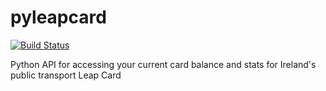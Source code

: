 # pyleapcard
[![Build Status](https://travis-ci.org/skhg/pyleapcard.svg?branch=master)](https://travis-ci.org/skhg/pyleapcard)

Python API for accessing your current card balance and stats for Ireland's public transport Leap Card
